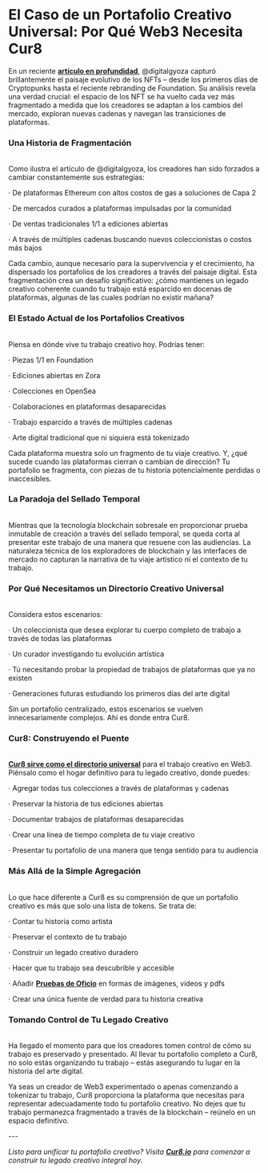 # El Caso de un Portafolio Creativo Universal: Por Qué Web3 Necesita Cur8

En un reciente [**artículo en profundidad**](https://digitalgyoza.substack.com/p/the-nft-landscape-has-changed-pt1), @digitalgyoza capturó brillantemente el paisaje evolutivo de los NFTs – desde los primeros días de Cryptopunks hasta el reciente rebranding de Foundation. Su análisis revela una verdad crucial: el espacio de los NFT se ha vuelto cada vez más fragmentado a medida que los creadores se adaptan a los cambios del mercado, exploran nuevas cadenas y navegan las transiciones de plataformas.

### **Una Historia de Fragmentación**

\
Como ilustra el artículo de @digitalgyoza, los creadores han sido forzados a cambiar constantemente sus estrategias:

·      De plataformas Ethereum con altos costos de gas a soluciones de Capa 2

·      De mercados curados a plataformas impulsadas por la comunidad

·      De ventas tradicionales 1/1 a ediciones abiertas

·      A través de múltiples cadenas buscando nuevos coleccionistas o costos más bajos

Cada cambio, aunque necesario para la supervivencia y el crecimiento, ha dispersado los portafolios de los creadores a través del paisaje digital. Esta fragmentación crea un desafío significativo: ¿cómo mantienes un legado creativo coherente cuando tu trabajo está esparcido en docenas de plataformas, algunas de las cuales podrían no existir mañana?

### **El Estado Actual de los Portafolios Creativos**

\
Piensa en dónde vive tu trabajo creativo hoy. Podrías tener:

·      Piezas 1/1 en Foundation

·      Ediciones abiertas en Zora

·      Colecciones en OpenSea

·      Colaboraciones en plataformas desaparecidas

·      Trabajo esparcido a través de múltiples cadenas

·      Arte digital tradicional que ni siquiera está tokenizado

Cada plataforma muestra solo un fragmento de tu viaje creativo. Y, ¿qué sucede cuando las plataformas cierran o cambian de dirección? Tu portafolio se fragmenta, con piezas de tu historia potencialmente perdidas o inaccesibles.

### **La Paradoja del Sellado Temporal**

\
Mientras que la tecnología blockchain sobresale en proporcionar prueba inmutable de creación a través del sellado temporal, se queda corta al presentar este trabajo de una manera que resuene con las audiencias. La naturaleza técnica de los exploradores de blockchain y las interfaces de mercado no capturan la narrativa de tu viaje artístico ni el contexto de tu trabajo.

### **Por Qué Necesitamos un Directorio Creativo Universal**

\
Considera estos escenarios:

·      Un coleccionista que desea explorar tu cuerpo completo de trabajo a través de todas las plataformas

·      Un curador investigando tu evolución artística

·      Tú necesitando probar la propiedad de trabajos de plataformas que ya no existen

·      Generaciones futuras estudiando los primeros días del arte digital

Sin un portafolio centralizado, estos escenarios se vuelven innecesariamente complejos. Ahí es donde entra Cur8.

### **Cur8: Construyendo el Puente**

\
[**Cur8 sirve como el directorio universal**](cur8-curating-the-future-of-digital-asset-discovery.md) para el trabajo creativo en Web3. Piénsalo como el hogar definitivo para tu legado creativo, donde puedes:

·      Agregar todas tus colecciones a través de plataformas y cadenas

·      Preservar la historia de tus ediciones abiertas

·      Documentar trabajos de plataformas desaparecidas

·      Crear una línea de tiempo completa de tu viaje creativo

·      Presentar tu portafolio de una manera que tenga sentido para tu audiencia

### **Más Allá de la Simple Agregación**

\
Lo que hace diferente a Cur8 es su comprensión de que un portafolio creativo es más que solo una lista de tokens. Se trata de:

·      Contar tu historia como artista

·      Preservar el contexto de tu trabajo

·      Construir un legado creativo duradero

·      Hacer que tu trabajo sea descubrible y accesible

·      Añadir [**Pruebas de Oficio**](proof-of-craft-differentiating-art-in-the-age-of-ai.md) en formas de imágenes, videos y pdfs

·      Crear una única fuente de verdad para tu historia creativa

### **Tomando Control de Tu Legado Creativo**

\
Ha llegado el momento para que los creadores tomen control de cómo su trabajo es preservado y presentado. Al llevar tu portafolio completo a Cur8, no solo estás organizando tu trabajo – estás asegurando tu lugar en la historia del arte digital.

Ya seas un creador de Web3 experimentado o apenas comenzando a tokenizar tu trabajo, Cur8 proporciona la plataforma que necesitas para representar adecuadamente todo tu portafolio creativo. No dejes que tu trabajo permanezca fragmentado a través de la blockchain – reúnelo en un espacio definitivo.

\---

_Listo para unificar tu portafolio creativo? Visita_ [_**Cur8.io**_](http://cur8.io/) _para comenzar a construir tu legado creativo integral hoy._